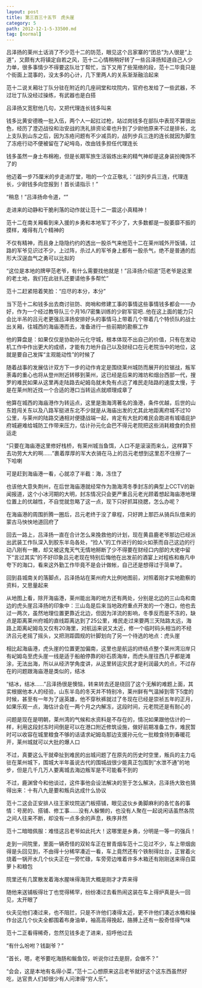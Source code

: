 ```yaml
---
layout: post
title: 第三百三十五节　虎头崖
category: 5
path: 2012-12-1-5-33500.md
tag: [normal]
---
```


吕泽扬的莱州土话消了不少范十二的防范，眼见这个吕家寨的“团总”为人很是“上道”，又颇有大将镇定自若之风，范十二心情稍稍好转了一些吕泽扬知道自己人少力单，很多事情少不得要这队壮丁帮忙，当下又用了些笼络的段，范十二毕竟只是个街面上混事的，没太多的心计，几下里两人的关系渐渐融洽起来

范十二说关厢壮丁队分驻在附近的几座祠堂和坟院内，官府也发给了一些武器，不过壮丁队没经过操练，有武器也是白搭

吕泽扬又宽慰他几句，又把代理连长钱多叫来

钱多比黄安德晚一批入伍，两个人一起扛过枪，站过岗钱多在部队中表现不算很出色，经历了澄迈战役和治安战的洗礼排资论辈也升到了少尉他原来不过是排长，北上支队到山东之后，因为冻疮问题有不少减员的，战列步兵三连的连长就因为脚生了冻疮行动不便被留在了屺坶岛，改由钱多担任代理连长

钱多虽然一身土布棉袍，但是长期军旅生活锻炼出来的精气神却是这身装扮掩饰不了的

他迈着一步75厘米的步走进厅堂，啪的一个立正敬礼：“战列步兵三连，代理连长，少尉钱多向您报到！首长请指示！”

“稍息！”吕泽扬命令道，“”

走进来的动静和干脆利落的动作就让范十二一震这小真精神！

范十二在南关厢看到来入援的乡勇和本地军丁不少了，大多数都是一股萎靡不振的摸样，难得有几个精神的

不仅有精神，而且身上隐隐约约的透出一股杀气来他范十二在莱州城外开饭铺，过路的军爷见识过不少，上过阵，杀过人的军爷身上都有一股杀气，绝不是普通的彪形大汉逞血气之勇可以比拟的

“这位是本地的牌甲范老爷，有什么需要找他就是！”吕泽扬介绍道“范老爷是这里的老土地，我们在此驻扎还要请他多多帮忙”

范十二赶紧陪着笑脸：“应尽的本分，本分”

当下范十二和钱多出去商讨驻防、岗哨和修建工事的事情这些事情钱多都会一一办好，作为一个经过教导队三个月16/7密集训练的少尉军官吧..他在这上面的能力只会比半吊的吕元老更强吕泽扬安排好头的事情马上带着几个带着几个特侦队的战士出关厢，往城西的海庙港而去，准备进行一些前期的勘察工作

他的算盘是：如果仅仅是协助孙元化守城，根本体现不出自己的价值，只有在发动机工作中作出更大的成绩，才能有力地升自己以及财经口在元老院当中的地位，这就是要自己发挥“主观能动性”的时候了

随着战事的发展估计双方下一步的动作肯定是围绕莱州城防而展开的拉锯战，叛军荼毒的重心也将从登州附近转移到莱州，这已经是后来的潍坊和烟台西部一代，搜罗的难民如果从这里再走陆路去屺姆岛就未免有点远了难民走陆路的速度太慢，于是在莱州附近找一个合适的港口当转运点就顺理成章了

他算在城西的海庙港作为转运点，这里是渤海湾著名的渔港，条件优越，后世的山东姓闯关东以及八路军挺进东北不少就是从海庙出发的尤其此地距离府城不过10公里，与莱州的陆路交通相对便捷战端一起，肯定有大批的难民会跑进有城墙庇护府城避难给城防工作带来压力，估计孙元化会巴不得元老院把这些消耗粮食的负担运走

“只要在海庙港这里修好栈桥，有莱州城当鱼饵，人口不是滚滚而来么，这样算下去功劳大大的啊……”裹着厚厚的军大衣骑在马上的吕元老想到这里忍不住擦了一下哈喇

可是赶到海庙港一看，心就凉了半截：海，冻住了

也该他大意失荆州，在后世海庙港就经常作为渤海湾冬季封冻的典型上CCTV的新闻报道，这个小冰河期的大明，封冻情况只会更严重吕元老光顾着想起海庙港地理位置上的优越性，不自觉就忽略了这一点，现下只好抓耳挠腮，怎么办呢？

在海庙港的周围折腾一圈后，吕元老终于没了章程，只好跨上那匹从骑兵队借来的蒙古马怏怏地道回府了

回去一路上，吕泽扬一直在合计怎么来挽救他的计划，现在黄县鹿老爷那边已经派出武装工作队深入到胶东半岛各处，“捡人”的工作进行的如火如荼而自己这边的行动八刚有一撇，却又被这鬼天气无情地掰断了少不得要在财经口内部的大佬中留下“言过其实”的不好印象吕元老现在特别后悔他在出发前的酒宴上对程栋和裔凡中夸下的海口，看来这外勤工作毕竟不是会计做帐，自己还是想得过于简单了。

回到县城南关的落脚点，吕泽扬站在莱州府大比例地图前，对照着刚才实地勘察的资料，又思量起来

从地图上看，除开海庙港，莱州能出海的地方还有两处，分别是北边的三山岛和南边的虎头崖吕泽扬的印象中：三山岛是后来当地政府重点开发的一个港口，他也去过一两次，虽然地理位置更靠近北边，但因为洋流的影响，冬季反而是不冻的，缺点是距离莱州府城的直线距离达到了25公里，难民走过来要两三天陆路太远，海路上距离屺姆岛又仅有20海里，对航运来说又太近，修一个临时码头相当的不经济吕元老摇了摇头，又把测距圆规的针脚划向了另一个待选的地点：虎头崖

相比起海庙港，虎头崖的位置更加偏南，这里也是航运的终结点整个莱州湾沿岸只有屺姆岛至虎头崖一线是适于船舶停靠的砂石质海岸，而虎头崖往西几乎都是滩涂，无法出海，所以从经济学角度讲，从这里转运灾民才是利润最大的点，不过存在的问题跟海庙港是类似的，结冰

“结冰，结冰……”吕泽扬很是懊恼，转来转去还是绕回了这个无解的难题上面，其实根据他本人的经验，山东半岛的冬天并不特别冷，莱州鲜有气温掉到零下5度的时候，甚至有一年为了逞英雄，他不穿秋裤就过了冬现在已经是崇祯五年的正月，如果乐观一点，海估计会在一两个月之内解冻，这段时间，元老院还是有耐心的

问题是现在是明朝，莱州湾的气候和水资料是不存在的，情况如果跟他估计的一样，利用这段封冻时间倒是可以在港口附近修筑设施，做好前期准备工作，难民暂时可以收容在城里粮食不够的话请求屺姆岛那边支援孙元化一批粮食待到春暖花开，莱州城就可以大批的爆人口

不过，真要这么干就牵扯到难民的出城问题了在原先的历史时空里，叛兵的主力屯驻在莱州城下，围城大半年虽说古代的围城战很少能真正包围到“水泄不通”的地步，但是几千几万人要离城去海边叛军是不可能看不到的

不过，鹿渊曾今和他谈过，这件事他会设法解决的至于怎么解决，吕泽扬大致也猜得出来：十有八九是要和叛兵达成什么协议

范十二这会正安排人往王家坟院送门板搭铺，眼见这伙乡勇脚麻利的各忙各的事情：号房的、搭铺、修工事……没有人躲懒的，也没有人聚在一起说闲话虽然各院之间人往来不断，却没有一点多余的声息，秩序井然

范十二暗暗佩服：难怪这吕老爷如此托大！这哪里是乡勇，分明是一等一的强兵！

走到一间院里，里面一辆奇怪的双轮车正在冒青烟车范十二见过不少，车上带烟囱得是头回见到，不由得十分稀罕凑近一看，车上竟然还有个铁制得灶台，正冒着火烧着一锅开水几个伙夫正在一旁忙碌，车旁旁边堆着许多木箱还有刚刚送来得白菜萝卜和粮包

院里还有几筐散发着海水腥味得海货大概是刚才才弄来得

随他来送铺板得壮丁也觉得稀罕，纷纷凑过去看热闹这装在车上得炉真是头一回见，太开眼了

伙夫见他们凑过来，也不阻拦，只是不许他们凑得太近，更不许他们凑近水桶和操作台这几个伙夫全都围着布身油单，袖高高得挽起，胳膊上还有一股奇怪得气味

范十二正看得稀奇，忽然见钱多走了进来，招呼他过去

“有什么吩咐？钱副爷？”

“首长，嗯，老爷要吃海肠和鲅鱼饺，听说你过去是厨，会做不？”

“会会，这是本地有名得小菜，”范十二心想原来这吕老爷就好这个这东西虽然好吃，达官贵人们却很少有人问津得“穷人乐”。